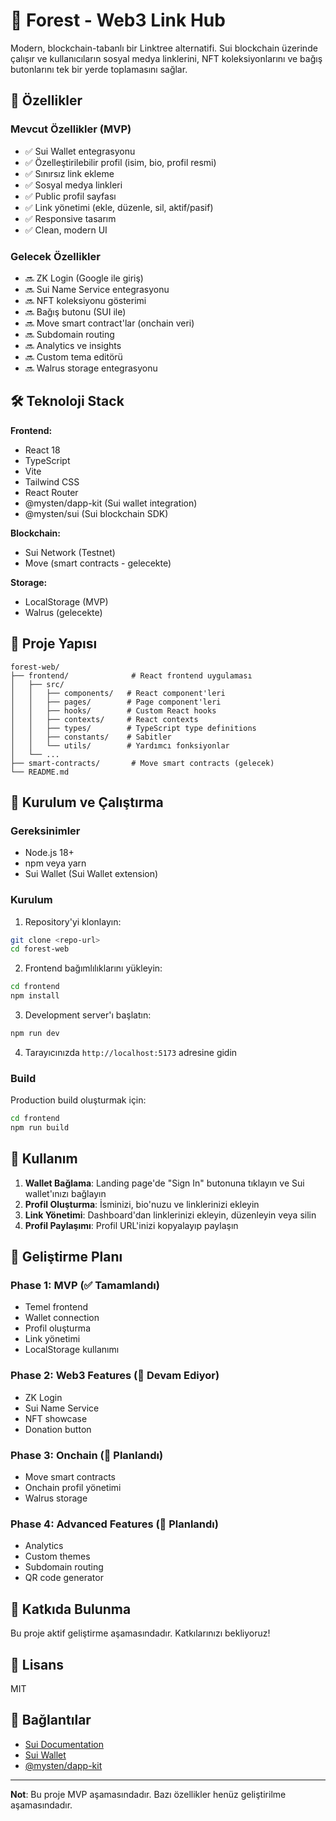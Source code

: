 # 🌲 Forest - Web3 Link Hub

Modern, blockchain-tabanlı bir Linktree alternatifi. Sui blockchain üzerinde çalışır ve kullanıcıların sosyal medya linklerini, NFT koleksiyonlarını ve bağış butonlarını tek bir yerde toplamasını sağlar.

## 🚀 Özellikler

### Mevcut Özellikler (MVP)
- ✅ Sui Wallet entegrasyonu
- ✅ Özelleştirilebilir profil (isim, bio, profil resmi)
- ✅ Sınırsız link ekleme
- ✅ Sosyal medya linkleri
- ✅ Public profil sayfası
- ✅ Link yönetimi (ekle, düzenle, sil, aktif/pasif)
- ✅ Responsive tasarım
- ✅ Clean, modern UI

### Gelecek Özellikler
- 🔜 ZK Login (Google ile giriş)
- 🔜 Sui Name Service entegrasyonu
- 🔜 NFT koleksiyonu gösterimi
- 🔜 Bağış butonu (SUI ile)
- 🔜 Move smart contract'lar (onchain veri)
- 🔜 Subdomain routing
- 🔜 Analytics ve insights
- 🔜 Custom tema editörü
- 🔜 Walrus storage entegrasyonu

## 🛠️ Teknoloji Stack

**Frontend:**
- React 18
- TypeScript
- Vite
- Tailwind CSS
- React Router
- @mysten/dapp-kit (Sui wallet integration)
- @mysten/sui (Sui blockchain SDK)

**Blockchain:**
- Sui Network (Testnet)
- Move (smart contracts - gelecekte)

**Storage:**
- LocalStorage (MVP)
- Walrus (gelecekte)

## 📁 Proje Yapısı

```
forest-web/
├── frontend/              # React frontend uygulaması
│   ├── src/
│   │   ├── components/   # React component'leri
│   │   ├── pages/        # Page component'leri
│   │   ├── hooks/        # Custom React hooks
│   │   ├── contexts/     # React contexts
│   │   ├── types/        # TypeScript type definitions
│   │   ├── constants/    # Sabitler
│   │   └── utils/        # Yardımcı fonksiyonlar
│   └── ...
├── smart-contracts/       # Move smart contracts (gelecek)
└── README.md
```

## 🚦 Kurulum ve Çalıştırma

### Gereksinimler
- Node.js 18+
- npm veya yarn
- Sui Wallet (Sui Wallet extension)

### Kurulum

1. Repository'yi klonlayın:
```bash
git clone <repo-url>
cd forest-web
```

2. Frontend bağımlılıklarını yükleyin:
```bash
cd frontend
npm install
```

3. Development server'ı başlatın:
```bash
npm run dev
```

4. Tarayıcınızda `http://localhost:5173` adresine gidin

### Build

Production build oluşturmak için:
```bash
cd frontend
npm run build
```

## 📖 Kullanım

1. **Wallet Bağlama**: Landing page'de "Sign In" butonuna tıklayın ve Sui wallet'ınızı bağlayın
2. **Profil Oluşturma**: İsminizi, bio'nuzu ve linklerinizi ekleyin
3. **Link Yönetimi**: Dashboard'dan linklerinizi ekleyin, düzenleyin veya silin
4. **Profil Paylaşımı**: Profil URL'inizi kopyalayıp paylaşın

## 🎯 Geliştirme Planı

### Phase 1: MVP (✅ Tamamlandı)
- Temel frontend
- Wallet connection
- Profil oluşturma
- Link yönetimi
- LocalStorage kullanımı

### Phase 2: Web3 Features (🔄 Devam Ediyor)
- ZK Login
- Sui Name Service
- NFT showcase
- Donation button

### Phase 3: Onchain (📅 Planlandı)
- Move smart contracts
- Onchain profil yönetimi
- Walrus storage

### Phase 4: Advanced Features (📅 Planlandı)
- Analytics
- Custom themes
- Subdomain routing
- QR code generator

## 🤝 Katkıda Bulunma

Bu proje aktif geliştirme aşamasındadır. Katkılarınızı bekliyoruz!

## 📝 Lisans

MIT

## 🔗 Bağlantılar

- [Sui Documentation](https://docs.sui.io/)
- [Sui Wallet](https://chrome.google.com/webstore/detail/sui-wallet)
- [@mysten/dapp-kit](https://sdk.mystenlabs.com/dapp-kit)

---

**Not**: Bu proje MVP aşamasındadır. Bazı özellikler henüz geliştirilme aşamasındadır.



